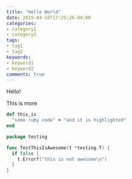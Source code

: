 ```yaml
---
title: "Hello World"
date: 2019-04-18T17:25:26-04:00
categories:
- category1
- category2
tags:
- tag1
- tag2
keywords:
- keyword1
- keyword2
comments: true
---
```


Hello!

<!--more-->

This is more

```ruby
def this_is
  "some ruby code" + "and it is highlighted"
end
```

```go
package testing

func TestThisIsAwesome(t *testing.T) {
  if false {
    t.Errorf("this is not awesome\n")
  }
}
```

